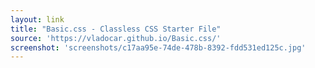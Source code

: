 ```yaml
---
layout: link
title: "Basic.css - Classless CSS Starter File"
source: 'https://vladocar.github.io/Basic.css/'
screenshot: 'screenshots/c17aa95e-74de-478b-8392-fdd531ed125c.jpg'
---
```



